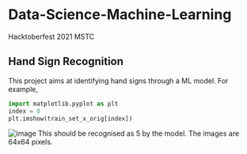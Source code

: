 # Data-Science-Machine-Learning
Hacktoberfest 2021 MSTC

## Hand Sign Recognition

This project aims at identifying hand signs through a ML model.
For example, 




  

```python
import matplotlib.pyplot as plt
index = 0
plt.imshow(train_set_x_orig[index])
```

  


![image](https://drive.google.com/file/d/1U37W40Qw-mzcGr7mnIvadVvRZuA0lbqA/view?usp=sharing)
This should be recognised as 5 by the model. The images are 64x64 pixels.
